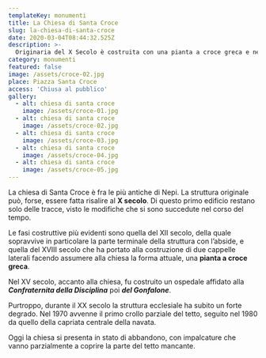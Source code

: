 ```yaml
---
templateKey: monumenti
title: La Chiesa di Santa Croce
slug: la-chiesa-di-santa-croce
date: 2020-03-04T08:44:32.525Z
description: >-
  Originaria del X Secolo è costruita con una pianta a croce greca e nel XV Secolo fu affiancata da un ospedale affidato alla Confraternita della Disciplina.
category: monumenti
featured: false
image: /assets/croce-02.jpg
place: Piazza Santa Croce
access: 'Chiusa al pubblico'
gallery:
  - alt: chiesa di santa croce
    image: /assets/croce-01.jpg
  - alt: chiesa di santa croce
    image: /assets/croce-02.jpg
  - alt: chiesa di santa croce
    image: /assets/croce-03.jpg
  - alt: chiesa di santa croce
    image: /assets/croce-04.jpg
  - alt: chiesa di santa croce
    image: /assets/croce-05.jpg
---
```

La chiesa di Santa Croce è fra le più antiche di Nepi. La struttura originale può, forse, essere fatta risalire al **X secolo**. Di questo primo edificio restano solo delle tracce, visto le modifiche che si sono succedute nel corso del tempo.

Le fasi costruttive più evidenti sono quella del XII secolo, della quale sopravvive in particolare la parte terminale della struttura con l’abside, e quella del XVIII secolo che ha portato alla costruzione di due cappelle laterali facendo assumere alla chiesa la forma attuale, una **pianta a croce greca**.

Nel XV secolo, accanto alla chiesa, fu costruito un ospedale affidato alla _**Confraternita della Disciplina**_ poi _**del Gonfalone**_.

Purtroppo, durante il XX secolo la struttura ecclesiale ha subito un forte degrado. Nel 1970 avvenne il primo crollo parziale del tetto, seguito nel 1980 da quello della capriata centrale della navata.

Oggi la chiesa si presenta in stato di abbandono, con impalcature che vanno parzialmente a coprire la parte del tetto mancante.